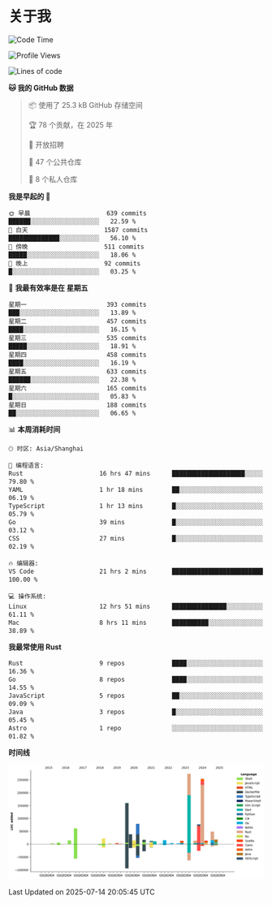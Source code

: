 # 关于我

<!--START_SECTION:waka-->
![Code Time](http://img.shields.io/badge/Code%20Time-3%2C953%20hrs%2034%20mins-blue)

![Profile Views](http://img.shields.io/badge/%E4%B8%AA%E4%BA%BA%E8%B5%84%E6%96%99%E8%A7%82%E7%9C%8B%E6%AC%A1%E6%95%B0-0-blue)

![Lines of code](https://img.shields.io/badge/%E4%BB%8E%E3%80%8CHello%20World%E3%80%8D%E8%B5%B7%E6%88%91%E5%B7%B2%E7%BB%8F%E5%86%99%E4%BA%86-1.2%20million%20%E8%A1%8C%E4%BB%A3%E7%A0%81-blue)

**🐱 我的 GitHub 数据** 

> 📦  使用了 25.3 kB GitHub 存储空间 
 > 
> 🏆 78 个贡献，在 2025 年
 > 
> 💼 开放招聘
 > 
> 📜 47 个公共仓库 
 > 
> 🔑 8 个私人仓库 
 > 
**我是早起的 🐤** 

```text
🌞 早晨                     639 commits         ██████░░░░░░░░░░░░░░░░░░░   22.59 % 
🌆 白天                     1587 commits        ██████████████░░░░░░░░░░░   56.10 % 
🌃 傍晚                     511 commits         █████░░░░░░░░░░░░░░░░░░░░   18.06 % 
🌙 晚上                     92 commits          █░░░░░░░░░░░░░░░░░░░░░░░░   03.25 % 
```
📅 **我最有效率是在 星期五** 

```text
星期一                      393 commits         ███░░░░░░░░░░░░░░░░░░░░░░   13.89 % 
星期二                      457 commits         ████░░░░░░░░░░░░░░░░░░░░░   16.15 % 
星期三                      535 commits         █████░░░░░░░░░░░░░░░░░░░░   18.91 % 
星期四                      458 commits         ████░░░░░░░░░░░░░░░░░░░░░   16.19 % 
星期五                      633 commits         ██████░░░░░░░░░░░░░░░░░░░   22.38 % 
星期六                      165 commits         █░░░░░░░░░░░░░░░░░░░░░░░░   05.83 % 
星期日                      188 commits         ██░░░░░░░░░░░░░░░░░░░░░░░   06.65 % 
```


📊 **本周消耗时间** 

```text
🕑︎ 时区: Asia/Shanghai

💬 编程语言: 
Rust                     16 hrs 47 mins      ████████████████████░░░░░   79.80 % 
YAML                     1 hr 18 mins        ██░░░░░░░░░░░░░░░░░░░░░░░   06.19 % 
TypeScript               1 hr 13 mins        █░░░░░░░░░░░░░░░░░░░░░░░░   05.79 % 
Go                       39 mins             █░░░░░░░░░░░░░░░░░░░░░░░░   03.12 % 
CSS                      27 mins             █░░░░░░░░░░░░░░░░░░░░░░░░   02.19 % 

🔥 编辑器: 
VS Code                  21 hrs 2 mins       █████████████████████████   100.00 % 

💻 操作系统: 
Linux                    12 hrs 51 mins      ███████████████░░░░░░░░░░   61.11 % 
Mac                      8 hrs 11 mins       ██████████░░░░░░░░░░░░░░░   38.89 % 
```

**我最常使用 Rust** 

```text
Rust                     9 repos             ████░░░░░░░░░░░░░░░░░░░░░   16.36 % 
Go                       8 repos             ████░░░░░░░░░░░░░░░░░░░░░   14.55 % 
JavaScript               5 repos             ██░░░░░░░░░░░░░░░░░░░░░░░   09.09 % 
Java                     3 repos             █░░░░░░░░░░░░░░░░░░░░░░░░   05.45 % 
Astro                    1 repo              ░░░░░░░░░░░░░░░░░░░░░░░░░   01.82 % 
```



**时间线**

![Lines of Code chart](https://raw.githubusercontent.com/catusax/catusax/master/assets/bar_graph.png)


 Last Updated on 2025-07-14 20:05:45 UTC
<!--END_SECTION:waka-->
